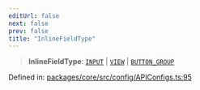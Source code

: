 ```yaml
---
editUrl: false
next: false
prev: false
title: "InlineFieldType"
---
```


> **InlineFieldType**: [`INPUT`](/obsidian-meta-bind-plugin-docs/api/enumerations/fieldtype/#input) \| [`VIEW`](/obsidian-meta-bind-plugin-docs/api/enumerations/fieldtype/#view) \| [`BUTTON_GROUP`](/obsidian-meta-bind-plugin-docs/api/enumerations/fieldtype/#button_group)

Defined in: [packages/core/src/config/APIConfigs.ts:95](https://github.com/mProjectsCode/obsidian-meta-bind-plugin/blob/164b4e159d0a9103f56c4079fbd94da824499fe4/packages/core/src/config/APIConfigs.ts#L95)
